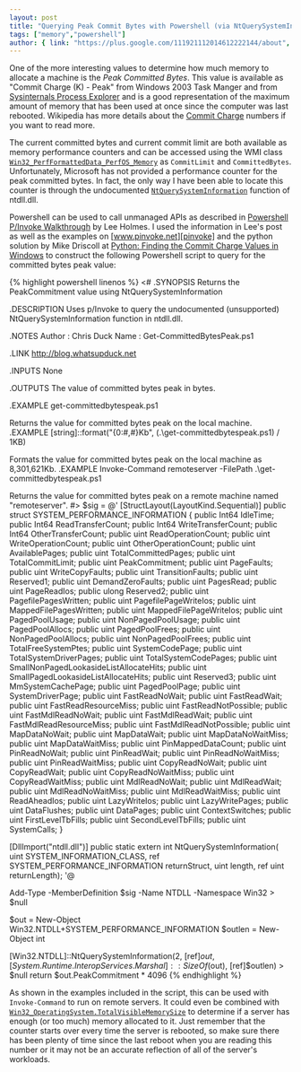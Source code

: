```yaml
---
layout: post
title: "Querying Peak Commit Bytes with Powershell (via NtQuerySystemInformation)"
tags: ["memory","powershell"]
author: { link: "https://plus.google.com/111921112014612222144/about", name: Chris Duck }
---
```

One of the more interesting values to determine how much memory to allocate a machine is the *Peak Committed Bytes*. This value is available as "Commit Charge (K) - Peak" from Windows 2003 Task Manger and from [Sysinternals Process Explorer][procexp] and is a good representation of the maximum amount of memory that has been used at once since the computer was last rebooted. Wikipedia has more details about the [Commit Charge][] numbers if you want to read more.

The current committed bytes and current commit limit are both available as memory performance counters and can be accessed using the WMI class [``Win32_PerfFormattedData_PerfOS_Memory``][perfosmemory] as ``CommitLimit`` and ``CommittedBytes``. Unfortunately, Microsoft has not provided a performance counter for the peak committed bytes. In fact, the only way I have been able to locate this counter is through the undocumented [``NtQuerySystemInformation``][querysysinfo] function of ntdll.dll.

Powershell can be used to call unmanaged APIs as described in [Powershell P/Invoke Walkthrough][holmes] by Lee Holmes. I used the information in Lee's post as well as the examples on [www.pinvoke.net][pinvoke] and the python solution by Mike Driscoll at [Python: Finding the Commit Charge Values in Windows][pythonpeak] to construct the following Powershell script to query for the committed bytes peak value:

{% highlight powershell linenos %}
<# 
.SYNOPSIS 
    Returns the PeakCommitment value using NtQuerySystemInformation 

.DESCRIPTION 
    Uses p/Invoke to query the undocumented (unsupported) NtQuerySystemInformation 
    function in ntdll.dll. 

.NOTES 
    Author : Chris Duck 
    Name : Get-CommittedBytesPeak.ps1 
     
.LINK 
    http://blog.whatsupduck.net 
     
.INPUTS 
    None 
     
.OUTPUTS 
    The value of committed bytes peak in bytes. 

.EXAMPLE 
get-committedbytespeak.ps1 

Returns the value for committed bytes peak on the local machine. 
.EXAMPLE 
[string]::format("{0:#,#}Kb", (.\get-committedbytespeak.ps1) / 1KB) 

Formats the value for committed bytes peak on the local machine as 8,301,621Kb. 
.EXAMPLE 
Invoke-Command remoteserver -FilePath .\get-committedbytespeak.ps1 

Returns the value for committed bytes peak on a remote machine named "remoteserver". 
#> 
$sig = @' 
[StructLayout(LayoutKind.Sequential)] 
public struct SYSTEM_PERFORMANCE_INFORMATION { 
    public Int64 IdleTime; 
    public Int64 ReadTransferCount; 
    public Int64 WriteTransferCount; 
    public Int64 OtherTransferCount; 
    public uint ReadOperationCount; 
    public uint WriteOperationCount; 
    public uint OtherOperationCount; 
    public uint AvailablePages; 
    public uint TotalCommittedPages; 
    public uint TotalCommitLimit; 
    public uint PeakCommitment; 
    public uint PageFaults; 
    public uint WriteCopyFaults; 
    public uint TransitionFaults; 
    public uint Reserved1; 
    public uint DemandZeroFaults; 
    public uint PagesRead; 
    public uint PageReadIos; 
    public ulong Reserved2; 
    public uint PagefilePagesWritten; 
    public uint PagefilePageWriteIos; 
    public uint MappedFilePagesWritten; 
    public uint MappedFilePageWriteIos; 
    public uint PagedPoolUsage; 
    public uint NonPagedPoolUsage; 
    public uint PagedPoolAllocs; 
    public uint PagedPoolFrees; 
    public uint NonPagedPoolAllocs; 
    public uint NonPagedPoolFrees; 
    public uint TotalFreeSystemPtes; 
    public uint SystemCodePage; 
    public uint TotalSystemDriverPages; 
    public uint TotalSystemCodePages; 
    public uint SmallNonPagedLookasideListAllocateHits; 
    public uint SmallPagedLookasideListAllocateHits; 
    public uint Reserved3; 
    public uint MmSystemCachePage; 
    public uint PagedPoolPage; 
    public uint SystemDriverPage; 
    public uint FastReadNoWait; 
    public uint FastReadWait; 
    public uint FastReadResourceMiss; 
    public uint FastReadNotPossible; 
    public uint FastMdlReadNoWait; 
    public uint FastMdlReadWait; 
    public uint FastMdlReadResourceMiss; 
    public uint FastMdlReadNotPossible; 
    public uint MapDataNoWait; 
    public uint MapDataWait; 
    public uint MapDataNoWaitMiss; 
    public uint MapDataWaitMiss; 
    public uint PinMappedDataCount; 
    public uint PinReadNoWait; 
    public uint PinReadWait; 
    public uint PinReadNoWaitMiss; 
    public uint PinReadWaitMiss; 
    public uint CopyReadNoWait; 
    public uint CopyReadWait; 
    public uint CopyReadNoWaitMiss; 
    public uint CopyReadWaitMiss; 
    public uint MdlReadNoWait; 
    public uint MdlReadWait; 
    public uint MdlReadNoWaitMiss; 
    public uint MdlReadWaitMiss; 
    public uint ReadAheadIos; 
    public uint LazyWriteIos; 
    public uint LazyWritePages; 
    public uint DataFlushes; 
    public uint DataPages; 
    public uint ContextSwitches; 
    public uint FirstLevelTbFills; 
    public uint SecondLevelTbFills; 
    public uint SystemCalls; 
} 

[DllImport("ntdll.dll")] 
public static extern int NtQuerySystemInformation( 
    uint SYSTEM_INFORMATION_CLASS, 
    ref SYSTEM_PERFORMANCE_INFORMATION returnStruct, 
    uint length, 
    ref uint returnLength); 
'@ 

Add-Type -MemberDefinition $sig -Name NTDLL -Namespace Win32 > $null 

$out = New-Object Win32.NTDLL+SYSTEM_PERFORMANCE_INFORMATION 
$outlen = New-Object int 

[Win32.NTDLL]::NtQuerySystemInformation(2, [ref]$out, [System.Runtime.InteropServices.Marshal]::SizeOf($out), [ref]$outlen) > $null 
return $out.PeakCommitment * 4096
{% endhighlight %}

As shown in the examples included in the script, this can be used with ``Invoke-Command`` to run on remote servers. It could even be combined with [``Win32_OperatingSystem.TotalVisibleMemorySize``][win32os] to determine if a server has enough (or too much) memory allocated to it. Just remember that the counter starts over every time the server is rebooted, so make sure there has been plenty of time since the last reboot when you are reading this number or it may not be an accurate reflection of all of the server's workloads.

[procexp]: http://technet.microsoft.com/en-us/sysinternals/bb896653.aspx
[commit charge]: http://en.wikipedia.org/wiki/Commit_charge
[holmes]: http://www.leeholmes.com/blog/PowerShellPInvokeWalkthrough.aspx
[pinvoke]: http://www.pinvoke.net
[pythonpeak]: http://www.blog.pythonlibrary.org/2010/03/05/python-finding-the-commit-charge-values-in-windows/
[perfosmemory]: http://msdn.microsoft.com/en-us/library/aa394268(VS.85).aspx
[querysysinfo]: http://msdn.microsoft.com/en-us/library/ms724509(VS.85).aspx
[win32os]: http://msdn.microsoft.com/en-us/library/aa394239(VS.85).aspx